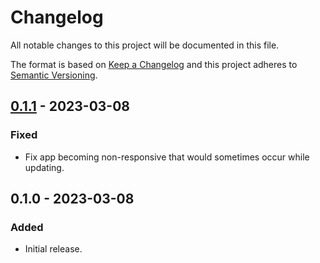 Changelog
=========
All notable changes to this project will be documented in this file.

The format is based on [Keep a Changelog](http://keepachangelog.com/en/1.0.0/)
and this project adheres to [Semantic Versioning](http://semver.org/spec/v2.0.0.html).

[0.1.1] - 2023-03-08
--------------------
### Fixed
- Fix app becoming non-responsive that would sometimes occur while updating.

0.1.0 - 2023-03-08
------------------
### Added
- Initial release.

[0.1.1]: https://github.com/jbenner-radham/pocket-up/compare/v0.1.0...v0.1.1
